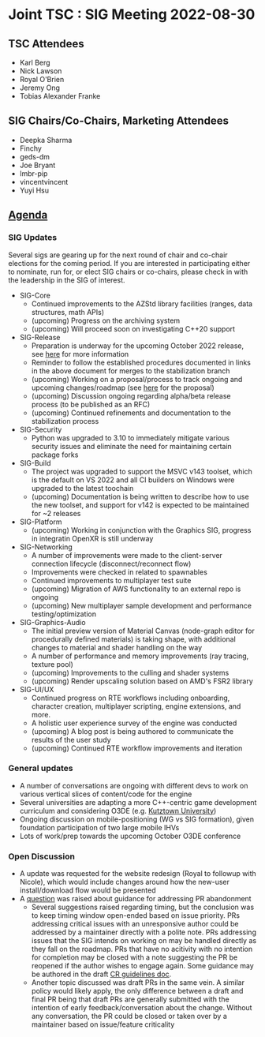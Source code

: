 # Joint TSC : SIG Meeting 2022-08-30

## TSC Attendees

- Karl Berg
- Nick Lawson
- Royal O'Brien
- Jeremy Ong
- Tobias Alexander Franke

## SIG Chairs/Co-Chairs, Marketing Attendees

- Deepka Sharma
- Finchy
- geds-dm
- Joe Bryant
- lmbr-pip
- vincentvincent
- Yuyi Hsu

## [Agenda](https://github.com/o3de/tsc/issues/49)

### SIG Updates

Several sigs are gearing up for the next round of chair and co-chair elections for the coming period. If you are interested in participating either to nominate, run for, or elect SIG chairs or co-chairs, please check in with the leadership in the SIG of interest.

- SIG-Core
  - Continued improvements to the AZStd library facilities (ranges, data structures, math APIs)
  - (upcoming) Progress on the archiving system
  - (upcoming) Will proceed soon on investigating C++20 support
- SIG-Release
  - Preparation is underway for the upcoming October 2022 release, see [here](https://github.com/o3de/sig-release/discussions/52) for more information
  - Reminder to follow the established procedures documented in links in the above document for merges to the stabilization branch
  - (upcoming) Working on a proposal/process to track ongoing and upcoming changes/roadmap (see [here](https://github.com/o3de/sig-release/issues/79) for the proposal)
  - (upcoming) Discussion ongoing regarding alpha/beta release process (to be published as an RFC)
  - (upcoming) Continued refinements and documentation to the stabilization process
- SIG-Security
  - Python was upgraded to 3.10 to immediately mitigate various security issues and eliminate the need for maintaining certain package forks
- SIG-Build
  - The project was upgraded to support the MSVC v143 toolset, which is the default on VS 2022 and all CI builders on Windows were upgraded to the latest toochain
  - (upcoming) Documentation is being written to describe how to use the new toolset, and support for v142 is expected to be maintained for ~2 releases
- SIG-Platform
  - (upcoming) Working in conjunction with the Graphics SIG, progress in integratin OpenXR is still underway
- SIG-Networking
  - A number of improvements were made to the client-server connection lifecycle (disconnect/reconnect flow)
  - Improvements were checked in related to spawnables
  - Continued improvements to multiplayer test suite
  - (upcoming) Migration of AWS functionality to an external repo is ongoing
  - (upcoming) New multiplayer sample development and performance testing/optimization
- SIG-Graphics-Audio
  - The initial preview version of Material Canvas (node-graph editor for procedurally defined materials) is taking shape, with additional changes to material and shader handling on the way
  - A number of performance and memory improvements (ray tracing, texture pool)
  - (upcoming) Improvements to the culling and shader systems
  - (upcoming) Render upscaling solution based on AMD's FSR2 library
- SIG-UI/UX
  - Continued progress on RTE workflows including onboarding, character creation, multiplayer scripting, engine extensions, and more.
  - A holistic user experience survey of the engine was conducted
  - (upcoming) A blog post is being authored to communicate the results of the user study
  - (upcoming) Continued RTE workflow improvements and iteration

### General updates

- A number of conversations are ongoing with different devs to work on various vertical slices of content/code for the engine
- Several universities are adapting a more C++-centric game development curriculum and considering O3DE (e.g. [Kutztown University](https://www.kutztown.edu/))
- Ongoing discussion on mobile-positioning (WG vs SIG formation), given foundation participation of two large mobile IHVs
- Lots of work/prep towards the upcoming October O3DE conference

### Open Discussion

- A update was requested for the website redesign (Royal to followup with Nicole), which would include changes around how the new-user install/download flow would be presented
- A [question](https://github.com/o3de/tsc/issues/49#issuecomment-1231789061) was raised about guidance for addressing PR abandonment
  - Several suggestions raised regarding timing, but the conclusion was to keep timing window open-ended based on issue priority. PRs addressing critical issues with an unresponsive author could be addressed by a maintainer directly with a polite note. PRs addressing issues that the SIG intends on working on may be handled directly as they fall on the roadmap. PRs that have no acitivity with no intention for completion may be closed with a note suggesting the PR be reopened if the author wishes to engage again. Some guidance may be authored in the draft [CR guidelines doc](https://github.com/o3de/community/pull/144).
  - Another topic discussed was draft PRs in the same vein. A similar policy would likely apply, the only difference between a draft and final PR being that draft PRs are generally submitted with the intention of early feedback/conversation about the change. Without any conversation, the PR could be closed or taken over by a maintainer based on issue/feature criticality
